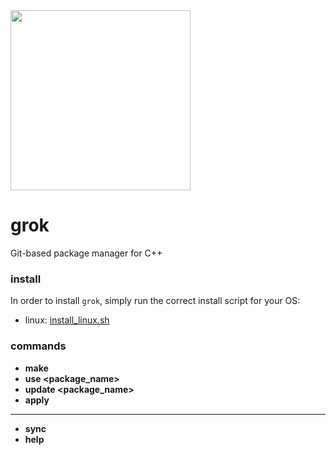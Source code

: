 <img src=https://i.imgur.com/yv6bndF.png width=288/>

# grok
Git-based package manager for C++

### install
In order to install `grok`, simply run the correct install script for your OS:

- linux: [install_linux.sh](https://github.com/fyrware/grok/blob/master/scripts/install_linux.sh)

### commands

- **make**
- **use <package_name>**
- **update <package_name>**
- **apply**

---

- **sync**
- **help**
